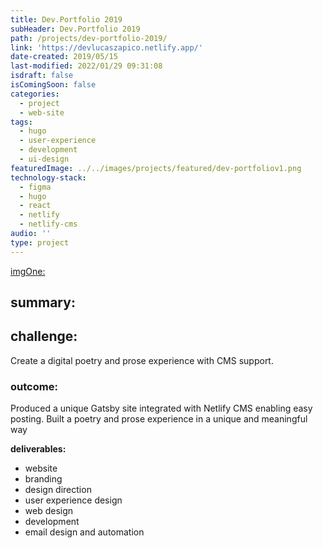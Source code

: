 ```yaml
---
title: Dev.Portfolio 2019
subHeader: Dev.Portfolio 2019
path: /projects/dev-portfolio-2019/
link: 'https://devlucaszapico.netlify.app/'
date-created: 2019/05/15
last-modified: 2022/01/29 09:31:08
isdraft: false
isComingSoon: false
categories:
  - project
  - web-site
tags:
  - hugo
  - user-experience
  - development
  - ui-design
featuredImage: ../../images/projects/featured/dev-portfoliov1.png
technology-stack:
  - figma
  - hugo
  - react
  - netlify
  - netlify-cms
audio: ''
type: project
---
```


[imgOne:](../assets/images/projects/yogaofwords-showcase-1.png)

## summary:

## challenge:

Create a digital poetry and prose experience with CMS support.

### outcome:

Produced a unique Gatsby site integrated with Netlify CMS enabling easy
posting. Built a poetry and prose experience in a unique and meaningful
way

**deliverables:**

- website
- branding
- design direction
- user experience design
- web design
- development
- email design and automation
